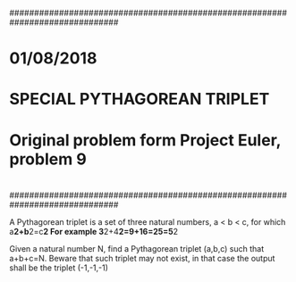 ##############################################################################
#                                                                            #
#                             01/08/2018                                     #
#                     SPECIAL PYTHAGOREAN TRIPLET                            #
#                                                                            #
#            Original problem form Project Euler, problem 9                  #
#                                                                            #
#                                                                            #
##############################################################################

A Pythagorean triplet is a set of three natural numbers, a < b < c, for which
	a**2+b**2=c**2
For example 3**2+4**2=9+16=25=5**2

Given a natural number N, find a Pythagorean triplet (a,b,c) 
such that  a+b+c=N.
Beware that such triplet may not exist, in that case the output shall be
the triplet (-1,-1,-1) 
